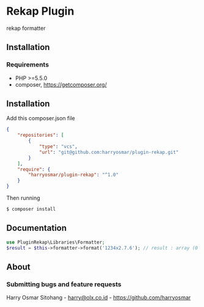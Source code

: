 # Rekap Plugin

rekap formatter

## Installation

### Requirements
- PHP >=5.5.0
- composer, <https://getcomposer.org/>

## Installation

Add this composer.json file

```json
{
    "repositories": [
        {
            "type": "vcs",
            "url": "git@github.com:harryosmar/plugin-rekap.git"
        }
    ],
    "require": {
        "harryosmar/plugin-rekap": "^1.0"
    }
}
```

Then running
```bash
$ composer install
```

## Documentation
```php
use PluginRekap\Libraries\Formatter;
$result = $this->formatter->format('1234x2.7.6'); // result : array (0 => '1234|2',1 => '234|7',2 => '34|6')
```

## About


### Submitting bugs and feature requests

Harry Osmar Sitohang - <harry@olx.co.id> - <https://github.com/harryosmar><br />
